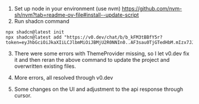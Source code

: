 1. Set up node in your environment (use nvm) https://github.com/nvm-sh/nvm?tab=readme-ov-file#install--update-script
2. Run shadcn command

```
npx shadcn@latest init
npx shadcn@latest add "https://v0.dev/chat/b/b_kFM3tBBfY5r?token=eyJhbGciOiJkaXIiLCJlbmMiOiJBMjU2R0NNIn0..AF3sau0TjGTedHbM.mIzx7JJiTjH_t7NMTPWqQ4gzfrfia07ofTWxDPgaQwIx0gH89R4cpDTp8TU.MV6sxSTLS1Kx7YJFw2z3RQ"
```

3. There were some errors with ThemeProvider missing, so I let v0.dev fix it and then reran the above command to update the project and overwritten existing files.

4. More errors, all resolved through v0.dev

5. Some changes on the UI and adjustment to the api response through cursor.


